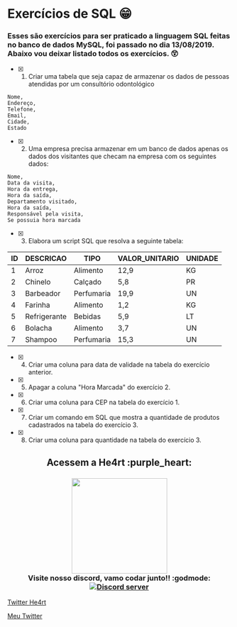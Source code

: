 # Exercícios de SQL :grin:

### Esses são exercícios para ser praticado a linguagem SQL feitas no banco de dados MySQL, foi passado no dia 13/08/2019. Abaixo vou deixar listado todos os exercícios. :astonished:

- [x] 1. Criar uma tabela que seja capaz de armazenar os dados de pessoas atendidas por um consultório odontológico

```
Nome,
Endereço,
Telefone,
Email,
Cidade,
Estado
```

- [x] 2. Uma empresa precisa armazenar em um banco de dados apenas os dados dos visitantes que checam na empresa com os seguintes dados:

```
Nome,
Data da visita,
Hora da entrega,
Hora da saída,
Departamento visitado,
Hora da saída,
Responsável pela visita,
Se possuia hora marcada
```

- [x] 3. Elabora um script SQL que resolva a seguinte tabela:

| ID  | DESCRICAO    | TIPO       | VALOR_UNITARIO | UNIDADE |
| --- | ------------ | ---------- | -------------- | ------- |
| 1   | Arroz        | Alimento   | 12,9           | KG      |  |
| 2   | Chinelo      | Calçado    | 5,8            | PR      |  |
| 3   | Barbeador    | Perfumaria | 19,9           | UN      |  |
| 4   | Farinha      | Alimento   | 1,2            | KG      |  |
| 5   | Refrigerante | Bebidas    | 5,9            | LT      |  |
| 6   | Bolacha      | Alimento   | 3,7            | UN      |  |
| 7   | Shampoo      | Perfumaria | 15,3           | UN      |

- [x] 4. Criar uma coluna para data de validade na tabela do exercício anterior.

- [x] 5. Apagar a coluna "Hora Marcada" do exercício 2.

- [x] 6. Criar uma coluna para CEP na tabela do exercício 1.

- [x] 7. Criar um comando em SQL que mostra a quantidade de produtos cadastrados na tabela do exercício 3.

- [x] 8. Criar uma coluna para quantidade na tabela do exercício 3.

<h2 align="center">
  Acessem a He4rt :purple_heart:
</h2>

<h3 align="center">
  <img src="https://heartdevs.com/wp-content/uploads/2018/12/logo.png" width="215"><br>
    Visite nosso discord, vamo codar junto!! :godmode:
	<a href="https://discord.io/He4rt" target="_blank">
	<img src="https://discordapp.com/api/guilds/452926217558163456/embed.png" alt="Discord server"/></a><br>
</h3>

[Twitter He4rt](https://twitter.com/He4rtDevs)

[Meu Twitter](https://twitter.com/m7Aei_He4rt)
